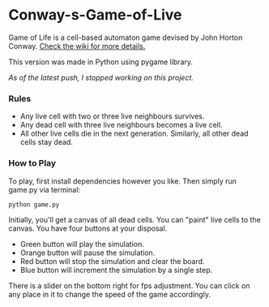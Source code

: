 # Conway-s-Game-of-Live
Game of Life is a cell-based automaton game devised by John Horton Conway. 
[Check the wiki for more details.](https://en.wikipedia.org/wiki/Conway%27s_Game_of_Life)

This version was made in Python using pygame library.

*As of the latest push, I stopped working on this project.*


### Rules
- Any live cell with two or three live neighbours survives.
- Any dead cell with three live neighbours becomes a live cell.
- All other live cells die in the next generation. Similarly, all other dead cells stay dead.


### How to Play
To play, first install dependencies however you like. Then simply run game.py via terminal:
```
python game.py
```

Initially, you'll get a canvas of all dead cells. You can "paint" live cells to the canvas.
You have four buttons at your disposal.
- Green button will play the simulation.
- Orange button will pause the simulation.
- Red button will stop the simulation and clear the board.
- Blue button will increment the simulation by a single step.

There is a slider on the bottom right for fps adjustment. You can click on any place in it to change the speed of the game accordingly.